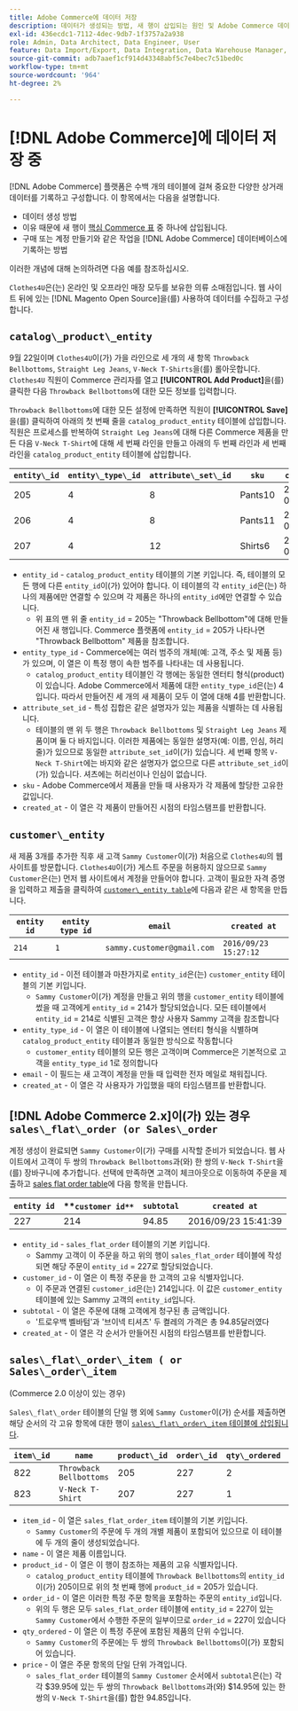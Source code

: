 ```yaml
---
title: Adobe Commerce에 데이터 저장
description: 데이터가 생성되는 방법, 새 행이 삽입되는 원인 및 Adobe Commerce 데이터베이스에 작업이 기록되는 방법에 대해 알아봅니다.
exl-id: 436ecdc1-7112-4dec-9db7-1f3757a2a938
role: Admin, Data Architect, Data Engineer, User
feature: Data Import/Export, Data Integration, Data Warehouse Manager, Commerce Tables
source-git-commit: adb7aaef1cf914d43348abf5c7e4bec7c51bed0c
workflow-type: tm+mt
source-wordcount: '964'
ht-degree: 2%

---
```


# [!DNL Adobe Commerce]에 데이터 저장 중

[!DNL Adobe Commerce] 플랫폼은 수백 개의 테이블에 걸쳐 중요한 다양한 상거래 데이터를 기록하고 구성합니다. 이 항목에서는 다음을 설명합니다.

* 데이터 생성 방법
* 이유 때문에 새 행이 [핵심 Commerce 표](../data-warehouse-mgr/common-mage-tables.md) 중 하나에 삽입됩니다.
* 구매 또는 계정 만들기와 같은 작업을 [!DNL Adobe Commerce] 데이터베이스에 기록하는 방법

이러한 개념에 대해 논의하려면 다음 예를 참조하십시오.

`Clothes4U`은(는) 온라인 및 오프라인 매장 모두를 보유한 의류 소매점입니다. 웹 사이트 뒤에 있는 [!DNL Magento Open Source]을(를) 사용하여 데이터를 수집하고 구성합니다.

## `catalog\_product\_entity`

9월 22일이며 `Clothes4U`이(가) 가을 라인으로 세 개의 새 항목 `Throwback Bellbottoms`, `Straight Leg Jeans`, `V-Neck T-Shirts`을(를) 롤아웃합니다. `Clothes4U` 직원이 Commerce 관리자를 열고 **[!UICONTROL Add Product]**&#x200B;을(를) 클릭한 다음 `Throwback Bellbottoms`에 대한 모든 정보를 입력합니다.

`Throwback Bellbottoms`에 대한 모든 설정에 만족하면 직원이 **[!UICONTROL Save]**&#x200B;을(를) 클릭하여 아래의 첫 번째 줄을 `catalog_product_entity` 테이블에 삽입합니다. 직원은 프로세스를 반복하여 `Straight Leg Jeans`에 대해 다른 Commerce 제품을 만든 다음 `V-Neck T-Shirt`에 대해 세 번째 라인을 만들고 아래의 두 번째 라인과 세 번째 라인을 `catalog_product_entity` 테이블에 삽입합니다.

| **`entity\_id`** | **`entity\_type\_id`** | **`attribute\_set\_id`** | **`sku`** | **`created\_at`** |
|---|---|---|---|---|
| 205 | 4 | 8 | Pants10 | 2016/09/22 09:15:43 |
| 206 | 4 | 8 | Pants11 | 2016/09/22 09:18:17 |
| 207 | 4 | 12 | Shirts6 | 2016/09/22 09:24:02 |

* `entity_id` - `catalog_product_entity` 테이블의 기본 키입니다. 즉, 테이블의 모든 행에 다른 `entity_id`이(가) 있어야 합니다. 이 테이블의 각 `entity_id`은(는) 하나의 제품에만 연결할 수 있으며 각 제품은 하나의 `entity_id`에만 연결할 수 있습니다.
   * 위 표의 맨 위 줄 `entity_id` = 205는 &quot;Throwback Bellbottom&quot;에 대해 만들어진 새 행입니다. Commerce 플랫폼에 `entity_id` = 205가 나타나면 &quot;Throwback Bellbottom&quot; 제품을 참조합니다.
* `entity_type_id` - Commerce에는 여러 범주의 개체(예: 고객, 주소 및 제품 등)가 있으며, 이 열은 이 특정 행이 속한 범주를 나타내는 데 사용됩니다.
   * `catalog_product_entity` 테이블인 각 행에는 동일한 엔터티 형식(product)이 있습니다. Adobe Commerce에서 제품에 대한 `entity_type_id`은(는) 4입니다. 따라서 만들어진 세 개의 새 제품이 모두 이 열에 대해 4를 반환합니다.
* `attribute_set_id` - 특성 집합은 같은 설명자가 있는 제품을 식별하는 데 사용됩니다.
   * 테이블의 맨 위 두 행은 `Throwback Bellbottoms` 및 `Straight Leg Jeans` 제품이며 둘 다 바지입니다. 이러한 제품에는 동일한 설명자(예: 이름, 인심, 허리줄)가 있으므로 동일한 `attribute_set_id`이(가) 있습니다. 세 번째 항목 `V-Neck T-Shirt`에는 바지와 같은 설명자가 없으므로 다른 `attribute_set_id`이(가) 있습니다. 셔츠에는 허리선이나 인심이 없습니다.
* `sku` - Adobe Commerce에서 제품을 만들 때 사용자가 각 제품에 할당한 고유한 값입니다.
* `created_at` - 이 열은 각 제품이 만들어진 시점의 타임스탬프를 반환합니다.

## `customer\_entity`

새 제품 3개를 추가한 직후 새 고객 `Sammy Customer`이(가) 처음으로 `Clothes4U`의 웹 사이트를 방문합니다. `Clothes4U`이(가) 게스트 주문을 허용하지 않으므로 `Sammy Customer`은(는) 먼저 웹 사이트에서 계정을 만들어야 합니다. 고객이 필요한 자격 증명을 입력하고 제출을 클릭하여 [`customer\_entity table`](../data-warehouse-mgr/cust-ent-table.md)에 다음과 같은 새 항목을 만듭니다.

| **`entity id`** | **`entity type id`** | **`email`** | **`created at`** |
|---|---|---|---|
| `214` | `1` | `sammy.customer@gmail.com` | `2016/09/23 15:27:12` |

* `entity_id` - 이전 테이블과 마찬가지로 `entity_id`은(는) `customer_entity` 테이블의 기본 키입니다.
   * `Sammy Customer`이(가) 계정을 만들고 위의 행을 `customer_entity` 테이블에 썼을 때 고객에게 `entity_id` = 214가 할당되었습니다. 모든 테이블에서 `entity_id` = 214로 식별된 고객은 항상 사용자 Sammy 고객을 참조합니다
* `entity_type_id` - 이 열은 이 테이블에 나열되는 엔터티 형식을 식별하며 `catalog_product_entity` 테이블과 동일한 방식으로 작동합니다
   * `customer_entity` 테이블의 모든 행은 고객이며 Commerce은 기본적으로 고객을 `entity_type_id` 1로 정의합니다
* `email` - 이 필드는 새 고객이 계정을 만들 때 입력한 전자 메일로 채워집니다.
* `created_at` - 이 열은 각 사용자가 가입했을 때의 타임스탬프를 반환합니다.

## [!DNL Adobe Commerce 2.x]이(가) 있는 경우 `sales\_flat\_order (or Sales\_order`

계정 생성이 완료되면 `Sammy Customer`이(가) 구매를 시작할 준비가 되었습니다. 웹 사이트에서 고객이 두 쌍의 `Throwback Bellbottoms`과(와) 한 쌍의 `V-Neck T-Shirt`을(를) 장바구니에 추가합니다. 선택에 만족하면 고객이 체크아웃으로 이동하여 주문을 제출하고 [sales flat order table](../data-warehouse-mgr/sales-flat-order-table.md)에 다음 항목을 만듭니다.

| **`entity id`** | **`customer id**` | **`subtotal`** | **`created at`** |
|---|---|---|---|
| 227 | 214 | 94.85 | 2016/09/23 15:41:39 |

* `entity_id` - `sales_flat_order` 테이블의 기본 키입니다.
   * Sammy 고객이 이 주문을 하고 위의 행이 `sales_flat_order` 테이블에 작성되면 해당 주문이 `entity_id` = 227로 할당되었습니다.
* `customer_id` - 이 열은 이 특정 주문을 한 고객의 고유 식별자입니다.
   * 이 주문과 연결된 `customer_id`은(는) 214입니다. 이 값은 `customer_entity` 테이블에 있는 Sammy 고객의 `entity_id`입니다.
* `subtotal` - 이 열은 주문에 대해 고객에게 청구된 총 금액입니다.
   * &#39;트로우백 벨바텀&#39;과 &#39;브이넥 티셔츠&#39; 두 켤레의 가격은 총 94.85달러였다
* `created_at` - 이 열은 각 순서가 만들어진 시점의 타임스탬프를 반환합니다.

## `sales\_flat\_order\_item ( or Sales\_order\_item`

(Commerce 2.0 이상이 있는 경우)

`Sales\_flat\_order` 테이블의 단일 행 외에 `Sammy Customer`이(가) 순서를 제출하면 해당 순서의 각 고유 항목에 대한 행이 [`sales\_flat\_order\_item` 테이블에 삽입됩니다](../data-warehouse-mgr/sales-flat-order-item-table.md).

| **`item\_id`** | **`name`** | **`product\_id`** | **`order\_id`** | **`qty\_ordered`** | **`price`** |
|---|---|---|---|---|---|
| 822 | `Throwback Bellbottoms` | 205 | 227 | 2 | 39.95 |
| 823 | `V-Neck T-Shirt` | 207 | 227 | 1 | 14.95 |

* `item_id` - 이 열은 `sales_flat_order_item` 테이블의 기본 키입니다.
   * `Sammy Customer`의 주문에 두 개의 개별 제품이 포함되어 있으므로 이 테이블에 두 개의 줄이 생성되었습니다.
* `name` - 이 열은 제품 이름입니다.
* `product_id` - 이 열은 이 행이 참조하는 제품의 고유 식별자입니다.
   * `catalog_product_entity` 테이블에 `Throwback Bellbottoms`의 `entity_id`이(가) 205이므로 위의 첫 번째 행에 `product_id` = 205가 있습니다.
* `order_id` - 이 열은 이러한 특정 주문 항목을 포함하는 주문의 `entity_id`입니다.
   * 위의 두 행은 모두 `sales_flat_order` 테이블에 `entity_id` = 227이 있는 `Sammy Customer`에서 수행한 주문의 일부이므로 `order_id` = 227이 있습니다
* `qty_ordered` - 이 열은 이 특정 주문에 포함된 제품의 단위 수입니다.
   * `Sammy Customer`의 주문에는 두 쌍의 `Throwback Bellbottoms`이(가) 포함되어 있습니다.
* `price` - 이 열은 주문 항목의 단일 단위 가격입니다.
   * `sales_flat_order` 테이블의 `Sammy Customer` 순서에서 `subtotal`은(는) 각각 $39.95에 있는 두 쌍의 `Throwback Bellbottoms`과(와) $14.95에 있는 한 쌍의 `V-Neck T-Shirt`을(를) 합한 94.85입니다.
